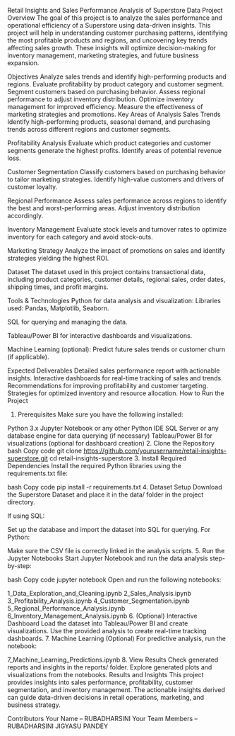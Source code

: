 Retail Insights and Sales Performance Analysis of Superstore Data
Project Overview
The goal of this project is to analyze the sales performance and operational efficiency of a Superstore using data-driven insights. This project will help in understanding customer purchasing patterns, identifying the most profitable products and regions, and uncovering key trends affecting sales growth. These insights will optimize decision-making for inventory management, marketing strategies, and future business expansion.

Objectives
Analyze sales trends and identify high-performing products and regions.
Evaluate profitability by product category and customer segment.
Segment customers based on purchasing behavior.
Assess regional performance to adjust inventory distribution.
Optimize inventory management for improved efficiency.
Measure the effectiveness of marketing strategies and promotions.
Key Areas of Analysis
Sales Trends
Identify high-performing products, seasonal demand, and purchasing trends across different regions and customer segments.

Profitability Analysis
Evaluate which product categories and customer segments generate the highest profits. Identify areas of potential revenue loss.

Customer Segmentation
Classify customers based on purchasing behavior to tailor marketing strategies. Identify high-value customers and drivers of customer loyalty.

Regional Performance
Assess sales performance across regions to identify the best and worst-performing areas. Adjust inventory distribution accordingly.

Inventory Management
Evaluate stock levels and turnover rates to optimize inventory for each category and avoid stock-outs.

Marketing Strategy
Analyze the impact of promotions on sales and identify strategies yielding the highest ROI.

Dataset
The dataset used in this project contains transactional data, including product categories, customer details, regional sales, order dates, shipping times, and profit margins.

Tools & Technologies
Python for data analysis and visualization:
Libraries used: Pandas, Matplotlib, Seaborn.

SQL for querying and managing the data.

Tableau/Power BI for interactive dashboards and visualizations.

Machine Learning (optional):
Predict future sales trends or customer churn (if applicable).

Expected Deliverables
Detailed sales performance report with actionable insights.
Interactive dashboards for real-time tracking of sales and trends.
Recommendations for improving profitability and customer targeting.
Strategies for optimized inventory and resource allocation.
How to Run the Project
1. Prerequisites
Make sure you have the following installed:

Python 3.x
Jupyter Notebook or any other Python IDE
SQL Server or any database engine for data querying (if necessary)
Tableau/Power BI for visualizations (optional for dashboard creation)
2. Clone the Repository
bash
Copy code
git clone https://github.com/yourusername/retail-insights-superstore.git
cd retail-insights-superstore
3. Install Required Dependencies
Install the required Python libraries using the requirements.txt file:

bash
Copy code
pip install -r requirements.txt
4. Dataset Setup
Download the Superstore Dataset and place it in the data/ folder in the project directory.

If using SQL:

Set up the database and import the dataset into SQL for querying.
For Python:

Make sure the CSV file is correctly linked in the analysis scripts.
5. Run the Jupyter Notebooks
Start Jupyter Notebook and run the data analysis step-by-step:

bash
Copy code
jupyter notebook
Open and run the following notebooks:

1_Data_Exploration_and_Cleaning.ipynb
2_Sales_Analysis.ipynb
3_Profitability_Analysis.ipynb
4_Customer_Segmentation.ipynb
5_Regional_Performance_Analysis.ipynb
6_Inventory_Management_Analysis.ipynb
6. (Optional) Interactive Dashboard
Load the dataset into Tableau/Power BI and create visualizations.
Use the provided analysis to create real-time tracking dashboards.
7. Machine Learning (Optional)
For predictive analysis, run the notebook:

7_Machine_Learning_Predictions.ipynb
8. View Results
Check generated reports and insights in the reports/ folder.
Explore generated plots and visualizations from the notebooks.
Results and Insights
This project provides insights into sales performance, profitability, customer segmentation, and inventory management. The actionable insights derived can guide data-driven decisions in retail operations, marketing, and business strategy.

Contributors
Your Name – RUBADHARSINI
Your Team Members – RUBADHARSINI JIGYASU PANDEY

